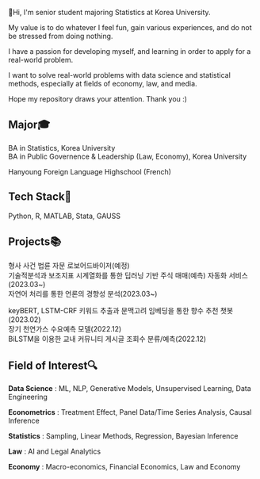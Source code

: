 👋Hi, I'm senior student majoring Statistics at Korea University. 

My value is to do whatever I feel fun, gain various experiences, and do not be stressed from doing nothing.

I have a passion for developing myself, and learning in order to apply for a real-world problem.

I want to solve real-world problems with data science and statistical methods, especially at fields of economy, law, and media.

Hope my repository draws your attention. Thank you :)





## Major🎓

BA in Statistics, Korea University
<br>
BA in Public Governence & Leadership (Law, Economy), Korea University

Hanyoung Foreign Language Highschool (French)


## Tech Stack🔧

Python, R, MATLAB, Stata, GAUSS

## Projects📚

형사 사건 법륜 자문 로보어드바이저(예정)
<br>
기술적분석과 보조지표 시계열화를 통한 딥러닝 기반 주식 매매(예측) 자동화 서비스(2023.03~)
<br>
자연어 처리를 통한 언론의 경향성 분석(2023.03~)


keyBERT, LSTM-CRF 키워드 추출과 문맥고려 임베딩을 통한 향수 추천 챗봇(2023.02)
<br>
장기 천연가스 수요예측 모델(2022.12)
<br>
BiLSTM을 이용한 교내 커뮤니티 게시글 조회수 분류/예측(2022.12)

## Field of Interest🔍

**Data Science** : ML, NLP, Generative Models, Unsupervised Learning, Data Engineering

**Econometrics** : Treatment Effect, Panel Data/Time Series Analysis, Causal Inference

**Statistics** : Sampling, Linear Methods, Regression, Bayesian Inference

**Law** : AI and Legal Analytics

**Economy** : Macro-economics, Financial Economics, Law and Economy

